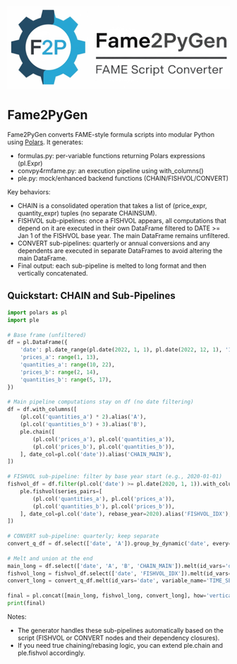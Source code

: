 <div align="center">
  <img src="logos/fame2pygen.png" alt="Fame2PyGen Logo" width="600"/>
</div>

# Fame2PyGen

Fame2PyGen converts FAME-style formula scripts into modular Python using [Polars](https://pola.rs/). It generates:
- formulas.py: per-variable functions returning Polars expressions (pl.Expr)
- convpy4rmfame.py: an execution pipeline using with_columns()
- ple.py: mock/enhanced backend functions (CHAIN/FISHVOL/CONVERT)

Key behaviors:
- CHAIN is a consolidated operation that takes a list of (price_expr, quantity_expr) tuples (no separate CHAINSUM).
- FISHVOL sub-pipelines: once a FISHVOL appears, all computations that depend on it are executed in their own DataFrame filtered to DATE >= Jan 1 of the FISHVOL base year. The main DataFrame remains unfiltered.
- CONVERT sub-pipelines: quarterly or annual conversions and any dependents are executed in separate DataFrames to avoid altering the main DataFrame. 
- Final output: each sub-pipeline is melted to long format and then vertically concatenated.

## Quickstart: CHAIN and Sub-Pipelines

```python
import polars as pl
import ple

# Base frame (unfiltered)
df = pl.DataFrame({
    'date': pl.date_range(pl.date(2022, 1, 1), pl.date(2022, 12, 1), '1mo', eager=True),
    'prices_a': range(1, 13),
    'quantities_a': range(10, 22),
    'prices_b': range(2, 14),
    'quantities_b': range(5, 17),
})

# Main pipeline computations stay on df (no date filtering)
df = df.with_columns([
    (pl.col('quantities_a') * 2).alias('A'),
    (pl.col('quantities_b') + 3).alias('B'),
    ple.chain([
        (pl.col('prices_a'), pl.col('quantities_a')),
        (pl.col('prices_b'), pl.col('quantities_b')),
    ], date_col=pl.col('date')).alias('CHAIN_MAIN'),
])

# FISHVOL sub-pipeline: filter by base year start (e.g., 2020-01-01)
fishvol_df = df.filter(pl.col('date') >= pl.date(2020, 1, 1)).with_columns([
    ple.fishvol(series_pairs=[
        (pl.col('quantities_a'), pl.col('prices_a')),
        (pl.col('quantities_b'), pl.col('prices_b')),
    ], date_col=pl.col('date'), rebase_year=2020).alias('FISHVOL_IDX'),
])

# CONVERT sub-pipeline: quarterly; keep separate
convert_q_df = df.select(['date', 'A']).group_by_dynamic('date', every='1q').agg(pl.col('A').mean().alias('A_Q'))

# Melt and union at the end
main_long = df.select(['date', 'A', 'B', 'CHAIN_MAIN']).melt(id_vars='date', variable_name='TIME_SERIES_NAME', value_name='VALUE')
fishvol_long = fishvol_df.select(['date', 'FISHVOL_IDX']).melt(id_vars='date', variable_name='TIME_SERIES_NAME', value_name='VALUE')
convert_long = convert_q_df.melt(id_vars='date', variable_name='TIME_SERIES_NAME', value_name='VALUE')

final = pl.concat([main_long, fishvol_long, convert_long], how='vertical_relaxed')
print(final)
```

Notes:
- The generator handles these sub-pipelines automatically based on the script (FISHVOL or CONVERT nodes and their dependency closures).
- If you need true chaining/rebasing logic, you can extend ple.chain and ple.fishvol accordingly.
